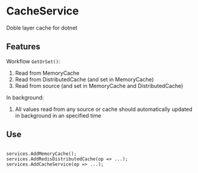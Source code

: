 # CacheService

Doble layer cache for dotnet

## Features

Workflow `GetOrSet()`:
1. Read from MemoryCache
2. Read from DistributedCache (and set in MemoryCache)
3. Read from source (and set in MemoryCache and DistributedCache)

In background:
1. All values read from any source or cache should automatically updated in background in an specified time

## Use

```chsarp

services.AddMemoryCache();
services.AddRedisDistributedCache(op => ...);
services.AddCacheService(op => ...);

```